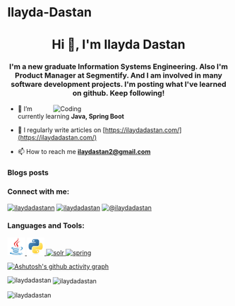 # Ilayda-Dastan
<h1 align="center">Hi 👋, I'm Ilayda Dastan</h1>
<h3 align="center">I'm a new graduate Information Systems Engineering. Also I'm Product Manager at Segmentify. And I am involved in many software development projects. I'm posting what I've learned on github. Keep following!</h3>
<img align="right" alt="Coding" width="400" src="https://derpicdn.net/img/2017/4/17/1414145/full.gif">


- 🌱 I’m currently learning **Java, Spring Boot**

- 📝 I regularly write articles on [https://ilaydadastan.com/](https://ilaydadastan.com/)

- 📫 How to reach me **ilaydastan2@gmail.com**

### Blogs posts
<!-- BLOG-POST-LIST:START -->
<!-- BLOG-POST-LIST:END -->

<h3 align="left">Connect with me:</h3>
<p align="left">
<a href="https://twitter.com/ilaydadastann" target="blank"><img align="center" src="https://raw.githubusercontent.com/rahuldkjain/github-profile-readme-generator/master/src/images/icons/Social/twitter.svg" alt="ilaydadastann" height="30" width="40" /></a>
<a href="https://linkedin.com/in/ilaydadastan" target="blank"><img align="center" src="https://raw.githubusercontent.com/rahuldkjain/github-profile-readme-generator/master/src/images/icons/Social/linked-in-alt.svg" alt="ilaydadastan" height="30" width="40" /></a>
<a href="https://medium.com/@ilaydadastan" target="blank"><img align="center" src="https://raw.githubusercontent.com/rahuldkjain/github-profile-readme-generator/master/src/images/icons/Social/medium.svg" alt="@ilaydadastan" height="30" width="40" /></a>
</p>

<h3 align="left">Languages and Tools:</h3>

<p align="left"> <a href="https://www.java.com" target="_blank" rel="noreferrer"> <img src="https://raw.githubusercontent.com/devicons/devicon/master/icons/java/java-original.svg" alt="java" width="40" height="40"/> </a> <a href="https://www.python.org" target="_blank" rel="noreferrer"> <img src="https://raw.githubusercontent.com/devicons/devicon/master/icons/python/python-original.svg" alt="python" width="40" height="40"/> </a> <a href="https://lucene.apache.org/solr/" target="_blank" rel="noreferrer"> <img src="https://www.vectorlogo.zone/logos/apache_solr/apache_solr-icon.svg" alt="solr" width="40" height="40"/> </a> <a href="https://spring.io/" target="_blank" rel="noreferrer"> <img src="https://www.vectorlogo.zone/logos/springio/springio-icon.svg" alt="spring" width="40" height="40"/> </a> </p>

[![Ashutosh's github activity graph](https://activity-graph.herokuapp.com/graph?username=ilaydadastan&bg_color=cecff8&color=9e4c98&line=9e4c98&point=403d3d&area=true&hide_border=true)](https://github.com/ashutosh00710/github-readme-activity-graph)

<p><img align="left" src="https://github-readme-stats.vercel.app/api/top-langs?username=ilaydadastan&show_icons=true&locale=en&layout=compact" alt="ilaydadastan" /></p>

<p>&nbsp;<img align="center" src="https://github-readme-stats.vercel.app/api?username=ilaydadastan&show_icons=true&locale=en" alt="ilaydadastan" /></p>

<p><img align="center" src="https://github-readme-streak-stats.herokuapp.com/?user=ilaydadastan&" alt="ilaydadastan" /></p>


